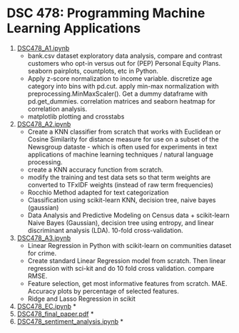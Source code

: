 # DSC 478: Programming Machine Learning Applications

1. [DSC478_A1.ipynb](https://github.com/AlexTeboul/msds/blob/main/dsc478-programming-machine-learning-applications/DSC478_A1.ipynb)
    * bank.csv dataset exploratory data analysis, compare and contrast customers who opt-in versus out for (PEP) Personal Equity Plans. seaborn pairplots, countplots, etc in Python.
    * Apply z-score normalization to income variable. discretize age category into bins with pd.cut. apply min-max normalization with preprocessing.MinMaxScaler(). Get a dummy dataframe with pd.get_dummies. correlation matrices and seaborn heatmap for correlation analysis.
    * matplotlib plotting and crosstabs
2. [DSC478_A2.ipynb](https://github.com/AlexTeboul/msds/blob/main/dsc478-programming-machine-learning-applications/DSC478_A2.ipynb)
    * Create a KNN classifier from scratch that works with Euclidean or Cosine Similarity for distance measure for use on a subset of the Newsgroup dataste - which is often used for experiments in text applications of machine learning techniques / natural language processing.
    * create a KNN accuracy function from scratch.
    * modify the training and test data sets so that term weights are converted to TFxIDF weights (instead of raw term frequencies)
    * Rocchio Method adapted for text categorization
    * Classification using scikit-learn KNN, decision tree, naive bayes (gaussian)
    * Data Analysis and Predictive Modeling on Census data + scikit-learn Naive Bayes (Gaussian), decision tree using entropy, and linear discriminant analysis (LDA). 10-fold cross-validation.
3. [DSC478_A3.ipynb](https://github.com/AlexTeboul/msds/blob/main/dsc478-programming-machine-learning-applications/DSC478_A3.ipynb)
    * Linear Regression in Python with scikit-learn on communities dataset for crime. 
    * Create standard Linear Regression model from scratch. Then linear regression with sci-kit and do 10 fold cross validation. compare RMSE.
    * Feature selection, get most informative features from scratch. MAE. Accuracy plots by percentage of selected features.
    * Ridge and Lasso Regression in scikit
4. [DSC478_EC.ipynb](https://github.com/AlexTeboul/msds/blob/main/dsc478-programming-machine-learning-applications/DSC478_EC.ipynb)
    *
5. [DSC478_final_paper.pdf](https://github.com/AlexTeboul/msds/blob/main/dsc478-programming-machine-learning-applications/DSC478_final_paper.pdf)
    *
6. [DSC478_sentiment_analysis.ipynb](https://github.com/AlexTeboul/msds/blob/main/dsc478-programming-machine-learning-applications/DSC478_sentiment_analysis.ipynb)
    *
